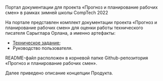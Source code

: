 Портал документации для проекта «Прогноз и планирование рабочих смен» в рамках зимней школы CompTech 2022

На портале представлен комплект документации проекта «Прогноз и планирование рабочих смен» для оценки работы технического писателя Сарыглара Орлана, а именно артефакты:

- [Техническое задание](https://github.com/comptech-winter-school/shift-planning/blob/main/docs/ТЗ.md);
- Руководство пользователя.

README-файл расположен в корневой папке Github-репозитория «Прогноз и планирование рабочих смен».

Далее приведено описание концепции Продукта.

